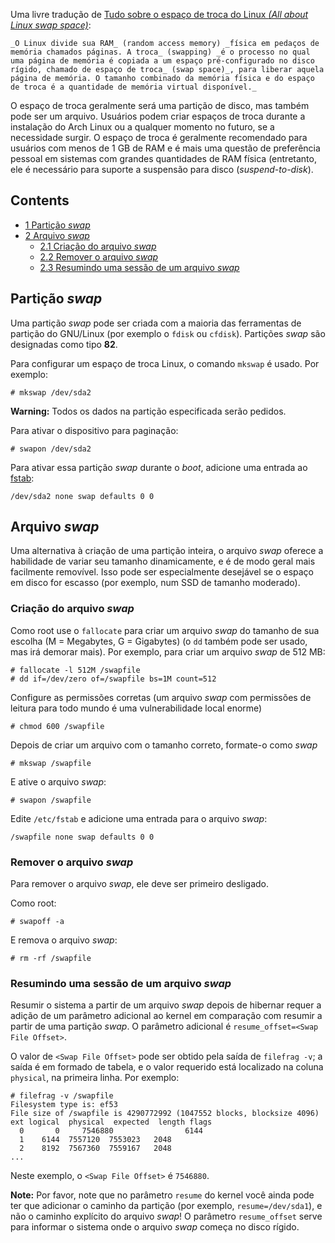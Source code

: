 Uma livre tradução de [Tudo sobre o espaço de troca do Linux _(All about Linux swap space)_](http://www.linux.com/news/software/applications/8208-all-about-linux-swap-space):

	_O Linux divide sua RAM_ (random access memory) _física em pedaços de memória chamados páginas. A troca_ (swapping) _é o processo no qual uma página de memória é copiada a um espaço pré-configurado no disco rígido, chamado de espaço de troca_ (swap space)_, para liberar aquela página de memória. O tamanho combinado da memória física e do espaço de troca é a quantidade de memória virtual disponível._

O espaço de troca geralmente será uma partição de disco, mas também pode ser um arquivo. Usuários podem criar espaços de troca durante a instalação do Arch Linux ou a qualquer momento no futuro, se a necessidade surgir. O espaço de troca é geralmente recomendado para usuários com menos de 1 GB de RAM e é mais uma questão de preferência pessoal em sistemas com grandes quantidades de RAM física (entretanto, ele é necessário para suporte a suspensão para disco (_suspend-to-disk_).

## Contents

*   [1 Partição _swap_](#Parti.C3.A7.C3.A3o_swap)
*   [2 Arquivo _swap_](#Arquivo_swap)
    *   [2.1 Criação do arquivo _swap_](#Cria.C3.A7.C3.A3o_do_arquivo_swap)
    *   [2.2 Remover o arquivo _swap_](#Remover_o_arquivo_swap)
    *   [2.3 Resumindo uma sessão de um arquivo _swap_](#Resumindo_uma_sess.C3.A3o_de_um_arquivo_swap)

## Partição _swap_

Uma partição _swap_ pode ser criada com a maioria das ferramentas de partição do GNU/Linux (por exemplo o `fdisk` ou `cfdisk`). Partições _swap_ são designadas como tipo **82**.

Para configurar um espaço de troca Linux, o comando `mkswap` é usado. Por exemplo:

```
# mkswap /dev/sda2

```

**Warning:** Todos os dados na partição especificada serão pedidos.

Para ativar o dispositivo para paginação:

```
# swapon /dev/sda2

```

Para ativar essa partição _swap_ durante o _boot_, adicione uma entrada ao [fstab](/index.php/Fstab "Fstab"):

```
/dev/sda2 none swap defaults 0 0

```

## Arquivo _swap_

Uma alternativa à criação de uma partição inteira, o arquivo _swap_ oferece a habilidade de variar seu tamanho dinamicamente, e é de modo geral mais facilmente removível. Isso pode ser especialmente desejável se o espaço em disco for escasso (por exemplo, num SSD de tamanho moderado).

### Criação do arquivo _swap_

Como root use o `fallocate` para criar um arquivo _swap_ do tamanho de sua escolha (M = Megabytes, G = Gigabytes) (o `dd` também pode ser usado, mas irá demorar mais). Por exemplo, para criar um arquivo _swap_ de 512 MB:

```
# fallocate -l 512M /swapfile
# dd if=/dev/zero of=/swapfile bs=1M count=512

```

Configure as permissões corretas (um arquivo _swap_ com permissões de leitura para todo mundo é uma vulnerabilidade local enorme)

```
# chmod 600 /swapfile

```

Depois de criar um arquivo com o tamanho correto, formate-o como _swap_

```
# mkswap /swapfile

```

E ative o arquivo _swap_:

```
# swapon /swapfile

```

Edite `/etc/fstab` e adicione uma entrada para o arquivo _swap_:

```
/swapfile none swap defaults 0 0

```

### Remover o arquivo _swap_

Para remover o arquivo _swap_, ele deve ser primeiro desligado.

Como root:

```
# swapoff -a

```

E remova o arquivo _swap_:

```
# rm -rf /swapfile

```

### Resumindo uma sessão de um arquivo _swap_

Resumir o sistema a partir de um arquivo _swap_ depois de hibernar requer a adição de um parâmetro adicional ao kernel em comparação com resumir a partir de uma partição _swap_. O parâmetro adicional é `resume_offset=<Swap File Offset>`.

O valor de `<Swap File Offset>` pode ser obtido pela saída de `filefrag -v`; a saída é em formado de tabela, e o valor requerido está localizado na coluna `physical`, na primeira linha. Por exemplo:

```
# filefrag -v /swapfile
Filesystem type is: ef53
File size of /swapfile is 4290772992 (1047552 blocks, blocksize 4096)
ext logical  physical  expected  length flags
  0       0     7546880                6144 
  1    6144  7557120  7553023   2048 
  2    8192  7567360  7559167   2048 
...

```

Neste exemplo, o `<Swap File Offset>` é `7546880`.

**Note:** Por favor, note que no parâmetro `resume` do kernel você ainda pode ter que adicionar o caminho da partição (por exemplo, `resume=/dev/sda1`), e não o caminho explícito do arquivo _swap_! O parâmetro `resume_offset` serve para informar o sistema onde o arquivo _swap_ começa no disco rígido.